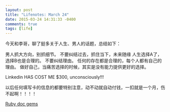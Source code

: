 ```yaml
---
layout: post
title: "Lifenotes: March 24"
date: 2015-03-24 14:31:33 -0400
comments: true
tags: [life]
---
```


今天和李哥，聊了挺多关于人生、男人的话题，总结如下：

男人抓大方向，别抓细节。
不要纠结过去，抓住当下，未来随缘
人生选择A了，选择B也是合理的。
不要纠结理由。
任何的存在都是合理的，每个人都有自己的理由。
做好自己，当痛苦选择的时候，其实是没有能力提供更好的选择。

<!--more-->

Linkedin HAS COST ME $300, unconsciously!!!  

以后任何填写卡的信息的都要特别注意，动不动就自动付钱，一扣就是一个月，伤不起啊！！！！  

[Ruby doc gems](http://www.rubydoc.info/gems/slim/Slim/ERBConverter)  
